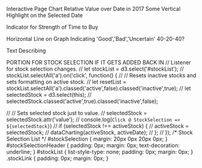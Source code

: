 Interactive Page Chart
    Relative Value over Date in 2017
    Some Vertical Highlight on the Selected Date

Indicator for Strength of Time to Buy

Horizontal Line on Graph Indicating 'Good','Bad','Uncertain' 40-20-40?

Text Describing


PORTION FOR STOCK SELECTION IF IT GETS ADDED BACK IN
// Listener for stock selection changes.
// let stockList = d3.select('#stockList');
// stockList.selectAll('a').on('click', function() {
//     // Resets inactive stocks and sets formatting on active stock.
//     let resetList = stockList.selectAll('a').classed('active',false).classed('inactive',true);
//     let selectedStock = d3.select(this);
//     selectedStock.classed('active',true).classed('inactive',false);

//     // Sets selected stock just to value.
//     selectedStock = selectedStock.attr('value');
//     console.log(`Click @ StockSelection => ${selectedStock}`)
//     if (selectedStock !== activeStock) {
//         activeStock = selectedStock;
//         dataCharting(activeStock, activeDate);
//     };
// });
/* Stock Selection List */
#stockSelection {
    margin: 20px 0px 20px 0px;
}
#stockSelectionHeader {
    padding: 0px;
    margin: 0px;
    text-decoration: underline;
}
#stockList {
    list-style-type: none;
    padding: 0px;
    margin: 0px;
}
.stockLink {
    padding: 0px;
    margin: 0px;
}